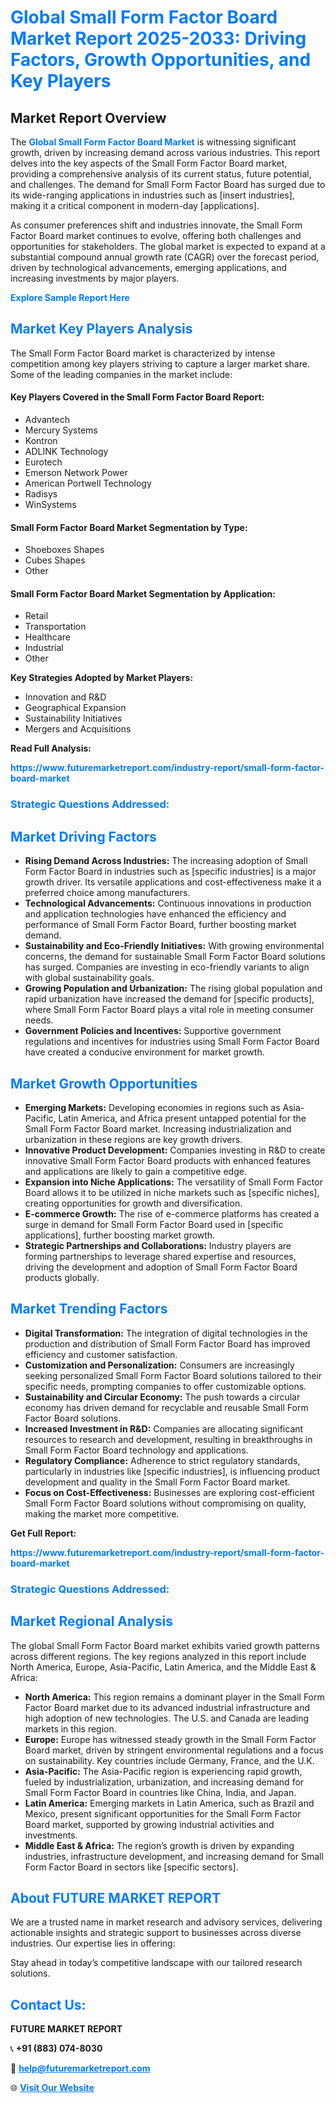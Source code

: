 <h1 style="color: #007BFF;">Global Small Form Factor Board Market Report 2025-2033: Driving Factors, Growth Opportunities, and Key Players</h1>

<section id="overview">
<h2>Market Report Overview</h2>
<p>The <a href="https://www.futuremarketreport.com/industry-report/small-form-factor-board-market" style="color: #007BFF; text-decoration: none;"><strong>Global Small Form Factor Board Market</strong></a> is witnessing significant growth, driven by increasing demand across various industries. This report delves into the key aspects of the Small Form Factor Board market, providing a comprehensive analysis of its current status, future potential, and challenges. The demand for Small Form Factor Board has surged due to its wide-ranging applications in industries such as [insert industries], making it a critical component in modern-day [applications].</p>
<p>As consumer preferences shift and industries innovate, the Small Form Factor Board market continues to evolve, offering both challenges and opportunities for stakeholders. The global market is expected to expand at a substantial compound annual growth rate (CAGR) over the forecast period, driven by technological advancements, emerging applications, and increasing investments by major players.</p>
</section>

<section id="overview">
<p><a href="https://www.futuremarketreport.com/request-sample/reportId=82160" style="color: #007BFF; text-decoration: none;"><strong>Explore Sample Report Here</strong></a></p>
</section>

<section id="key-players">
<h2 style="color: #007BFF;">Market Key Players Analysis</h2>
<p>The Small Form Factor Board market is characterized by intense competition among key players striving to capture a larger market share. Some of the leading companies in the market include:</p>
<h4>Key Players Covered in the Small Form Factor Board Report:</h4>
<ul><li>Advantech</li><li>Mercury Systems</li><li>Kontron</li><li>ADLINK Technology</li><li>Eurotech</li><li>Emerson Network Power</li><li>American Portwell Technology</li><li>Radisys</li><li>WinSystems</li></ul>
<h4>Small Form Factor Board Market Segmentation by Type:</h4>
<ul><li>Shoeboxes Shapes</li><li>Cubes Shapes</li><li>Other</li></ul>

<h4>Small Form Factor Board Market Segmentation by Application:</h4>
<ul><li>Retail</li><li>Transportation</li><li>Healthcare</li><li>Industrial</li><li>Other</li></ul>
<p><strong>Key Strategies Adopted by Market Players:</strong></p>
<ul>
<li>Innovation and R&D</li>
<li>Geographical Expansion</li>
<li>Sustainability Initiatives</li>
<li>Mergers and Acquisitions</li>
</ul>
</section>

<section>
<p><strong>Read Full Analysis: </strong></p><a href="https://www.futuremarketreport.com/industry-report/small-form-factor-board-market" style="color: #007BFF; text-decoration: none;"><strong>https://www.futuremarketreport.com/industry-report/small-form-factor-board-market</strong></a>
<h3 style="color: #007BFF;">Strategic Questions Addressed:</h3>
</section>

<section id="driving-factors">
<h2 style="color: #007BFF;">Market Driving Factors</h2>
<ul>
<li><strong>Rising Demand Across Industries:</strong> The increasing adoption of Small Form Factor Board in industries such as [specific industries] is a major growth driver. Its versatile applications and cost-effectiveness make it a preferred choice among manufacturers.</li>
<li><strong>Technological Advancements:</strong> Continuous innovations in production and application technologies have enhanced the efficiency and performance of Small Form Factor Board, further boosting market demand.</li>
<li><strong>Sustainability and Eco-Friendly Initiatives:</strong> With growing environmental concerns, the demand for sustainable Small Form Factor Board solutions has surged. Companies are investing in eco-friendly variants to align with global sustainability goals.</li>
<li><strong>Growing Population and Urbanization:</strong> The rising global population and rapid urbanization have increased the demand for [specific products], where Small Form Factor Board plays a vital role in meeting consumer needs.</li>
<li><strong>Government Policies and Incentives:</strong> Supportive government regulations and incentives for industries using Small Form Factor Board have created a conducive environment for market growth.</li>
</ul>
</section>

<section id="growth-opportunities">
<h2 style="color: #007BFF;">Market Growth Opportunities</h2>
<ul>
<li><strong>Emerging Markets:</strong> Developing economies in regions such as Asia-Pacific, Latin America, and Africa present untapped potential for the Small Form Factor Board market. Increasing industrialization and urbanization in these regions are key growth drivers.</li>
<li><strong>Innovative Product Development:</strong> Companies investing in R&D to create innovative Small Form Factor Board products with enhanced features and applications are likely to gain a competitive edge.</li>
<li><strong>Expansion into Niche Applications:</strong> The versatility of Small Form Factor Board allows it to be utilized in niche markets such as [specific niches], creating opportunities for growth and diversification.</li>
<li><strong>E-commerce Growth:</strong> The rise of e-commerce platforms has created a surge in demand for Small Form Factor Board used in [specific applications], further boosting market growth.</li>
<li><strong>Strategic Partnerships and Collaborations:</strong> Industry players are forming partnerships to leverage shared expertise and resources, driving the development and adoption of Small Form Factor Board products globally.</li>
</ul>
</section>

<section id="trending-factors">
<h2 style="color: #007BFF;">Market Trending Factors</h2>
<ul>
<li><strong>Digital Transformation:</strong> The integration of digital technologies in the production and distribution of Small Form Factor Board has improved efficiency and customer satisfaction.</li>
<li><strong>Customization and Personalization:</strong> Consumers are increasingly seeking personalized Small Form Factor Board solutions tailored to their specific needs, prompting companies to offer customizable options.</li>
<li><strong>Sustainability and Circular Economy:</strong> The push towards a circular economy has driven demand for recyclable and reusable Small Form Factor Board solutions.</li>
<li><strong>Increased Investment in R&D:</strong> Companies are allocating significant resources to research and development, resulting in breakthroughs in Small Form Factor Board technology and applications.</li>
<li><strong>Regulatory Compliance:</strong> Adherence to strict regulatory standards, particularly in industries like [specific industries], is influencing product development and quality in the Small Form Factor Board market.</li>
<li><strong>Focus on Cost-Effectiveness:</strong> Businesses are exploring cost-efficient Small Form Factor Board solutions without compromising on quality, making the market more competitive.</li>
</ul>
</section>

<section>
<p><strong>Get Full Report: </strong></p><a href="https://www.futuremarketreport.com/industry-report/small-form-factor-board-market" style="color: #007BFF; text-decoration: none;"><strong>https://www.futuremarketreport.com/industry-report/small-form-factor-board-market</strong></a>
<h3 style="color: #007BFF;">Strategic Questions Addressed:</h3>
</section>


<section id="regional-analysis">
<h2 style="color: #007BFF;">Market Regional Analysis</h2>
<p>The global Small Form Factor Board market exhibits varied growth patterns across different regions. The key regions analyzed in this report include North America, Europe, Asia-Pacific, Latin America, and the Middle East & Africa:</p>
<ul>
<li><strong>North America:</strong> This region remains a dominant player in the Small Form Factor Board market due to its advanced industrial infrastructure and high adoption of new technologies. The U.S. and Canada are leading markets in this region.</li>
<li><strong>Europe:</strong> Europe has witnessed steady growth in the Small Form Factor Board market, driven by stringent environmental regulations and a focus on sustainability. Key countries include Germany, France, and the U.K.</li>
<li><strong>Asia-Pacific:</strong> The Asia-Pacific region is experiencing rapid growth, fueled by industrialization, urbanization, and increasing demand for Small Form Factor Board in countries like China, India, and Japan.</li>
<li><strong>Latin America:</strong> Emerging markets in Latin America, such as Brazil and Mexico, present significant opportunities for the Small Form Factor Board market, supported by growing industrial activities and investments.</li>
<li><strong>Middle East & Africa:</strong> The region’s growth is driven by expanding industries, infrastructure development, and increasing demand for Small Form Factor Board in sectors like [specific sectors].</li>
</ul>
</section>

<footer>
<h2 style="color: #007BFF;">About FUTURE MARKET REPORT</h2>
<p>We are a trusted name in market research and advisory services, delivering actionable insights and strategic support to businesses across diverse industries. Our expertise lies in offering:</p>

<p>Stay ahead in today’s competitive landscape with our tailored research solutions.</p>

<h2 style="color: #007BFF;">Contact Us:</h2>
<p><strong>FUTURE MARKET REPORT</strong></p>
<p>📞 <strong>+91 (883) 074-8030</strong></p>
<p>📧 <strong><a href="mailto:help@futuremarketreport.com" style="color: #007BFF;">help@futuremarketreport.com</a></strong></p>
<p>🌐 <strong><a href="https://www.futuremarketreport.com/" style="color: #007BFF;">Visit Our Website</a></strong></p>
</footer>